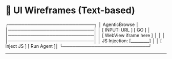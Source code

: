 # 🎨 UI Wireframes (Text-based)

┌───────────────────────────┐
│ AgenticBrowse             │
│───────────────────────────│
│ [ INPUT: URL ] [ GO ]     │
│───────────────────────────│
│ [ WebView iframe here ]   │
│                           │
│───────────────────────────│
│ JS Injection: [_________] │
│ [ Inject JS ] [ Run Agent ]│
└───────────────────────────┘

---